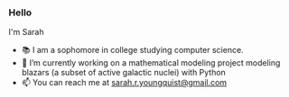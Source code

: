 ### Hello

I'm Sarah

- 📚 I am a sophomore in college studying computer science. 
- 🔭 I’m currently working on a mathematical modeling project modeling blazars (a subset of active galactic nuclei) with Python
- 📫 You can reach me at [sarah.r.youngquist@gmail.com](mailto:sarah.r.youngquist@gmail.com)

<!--
**sarah829/sarah829** is a ✨ _special_ ✨ repository because its `README.md` (this file) appears on your GitHub profile.

Here are some ideas to get you started:

- 🔭 I’m currently working on ...
- 🌱 I’m currently learning ...
- 👯 I’m looking to collaborate on ...
- 🤔 I’m looking for help with ...
- 💬 Ask me about ...
- 📫 How to reach me: ...
- 😄 Pronouns: ...
- ⚡ Fun fact: ...
-->
